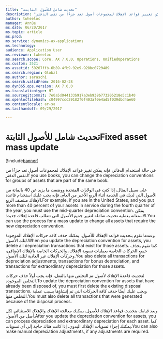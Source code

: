 ```yaml
---
title: "تحديث شامل للأصول الثابتة"
description: "في حالة استخدام الدفاتر، فإنه يمكن تغيير قواعد الإهلاك لمجموعات أصول تعد جزءًا من نفس الدفتر."
author: twheeloc
manager: AnnBe
ms.date: 06/20/2017
ms.topic: article
ms.prod: 
ms.service: dynamics-ax-applications
ms.technology: 
audience: Application User
ms.reviewer: twheeloc
ms.search.scope: Core, AX 7.0.0, Operations, UnifiedOperations
ms.custom: 3521
ms.assetid: 50207ffb-6b89-4fb9-92e9-928bc0729489
ms.search.region: Global
ms.author: saraschi
ms.search.validFrom: 2016-02-28
ms.dyn365.ops.version: AX 7.0.0
ms.translationtype: HT
ms.sourcegitcommit: 7e0a5d044133b917a3eb9386773205218e5c1b40
ms.openlocfilehash: c04997ccc29182f0f403af0e4ad5f039dbd4ae60
ms.contentlocale: ar-sa
ms.lasthandoff: 09/29/2017

---
```


# <a name="fixed-asset-mass-update"></a><span data-ttu-id="76c56-103">تحديث شامل للأصول الثابتة</span><span class="sxs-lookup"><span data-stu-id="76c56-103">Fixed asset mass update</span></span>

[!include[banner](../includes/banner.md)]


<span data-ttu-id="76c56-104">في حالة استخدام الدفاتر، فإنه يمكن تغيير قواعد الإهلاك لمجموعات أصول تعد جزءًا من نفس الدفتر.</span><span class="sxs-lookup"><span data-stu-id="76c56-104">If you use books, you can change the depreciation conventions for groups of assets that are part of the same book.</span></span>

<span data-ttu-id="76c56-105">على سبيل المثال، إذا كنت في الولايات المتحدة ووضعت ما يزيد عن 40 بالمائة من الأصول التي لديك في الخدمة أثناء الربع الأخير من العام، فإنه يجب عليك استخدام قاعدة الإهلاك منتصف الربع.</span><span class="sxs-lookup"><span data-stu-id="76c56-105">For example, if you are in the United States, and you put more than 40 percent of your assets in service during the fourth quarter of the year, you must use the mid-quarter depreciation convention.</span></span> <span data-ttu-id="76c56-106">يمكن الاستعانة بعملية تحديث شاملة لتغيير جميع الأصول التي تتطلب قاعدة إهلاك جديدة.</span><span class="sxs-lookup"><span data-stu-id="76c56-106">You can use the process for a mass update to change all assets that require the new depreciation convention.</span></span> 

<span data-ttu-id="76c56-107">وعندما تقوم بتحديث قواعد الإهلاك للأصول، يمكنك حذف كافة حركات الإهلاك الموجودة لتلك الأصول.</span><span class="sxs-lookup"><span data-stu-id="76c56-107">When you update the depreciation convention for assets, you delete all depreciation transactions that exist for those assets.</span></span> <span data-ttu-id="76c56-108">كما تقوم بحذف جميع الحركات الخاصة بعمليات تسوية الإهلاك، والحركات الخاصة بالإهلاك الإضافي، وحركات الإهلاك غير العادية لتلك الأصول.</span><span class="sxs-lookup"><span data-stu-id="76c56-108">You also delete all transactions for depreciation adjustments, transactions for bonus depreciation, and transactions for extraordinary depreciation for those assets.</span></span> 

<span data-ttu-id="76c56-109">لتحديث قاعدة الإهلاك لأصول تم التخلص منها بالفعل، فإنه يجب أولاً حذف حركات التخلص الموجودة.</span><span class="sxs-lookup"><span data-stu-id="76c56-109">To update the depreciation convention for assets that have already been disposed of, you must first delete the existing disposal transactions.</span></span> <span data-ttu-id="76c56-110">ويجب عليك أيضًا حذف كافة الحركات التي تم إنشاؤها بسبب عملية التخلص منها.</span><span class="sxs-lookup"><span data-stu-id="76c56-110">You must also delete all transactions that were generated because of the disposal process.</span></span> 

<span data-ttu-id="76c56-111">وبعد قيامك بتحديث قواعد الإهلاك للأصول، يمكنك معالجة الإهلاك والإهلاك الاستثنائي لكل أصل من الأصول.</span><span class="sxs-lookup"><span data-stu-id="76c56-111">After you update the depreciation convention for assets, you can process depreciation and extraordinary depreciation for each asset.</span></span> <span data-ttu-id="76c56-112">كما يمكنك إجراء تسويات الإهلاك اليدوي، إذا كانت هناك حاجة إلى أي تسويات.</span><span class="sxs-lookup"><span data-stu-id="76c56-112">You can also make manual depreciation adjustments, if any adjustments are required.</span></span>






